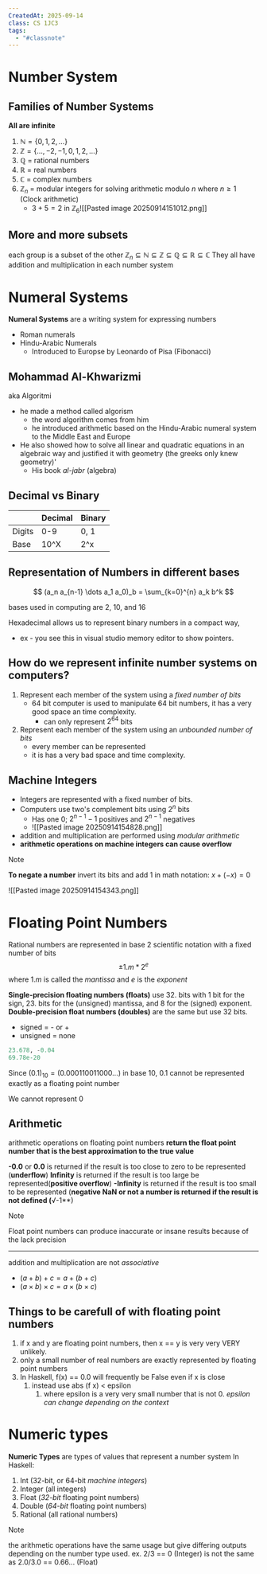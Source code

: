 ```yaml
---
CreatedAt: 2025-09-14
class: CS 1JC3
tags:
  - "#classnote"
---
```

# Number System
## Families of Number Systems
**All are infinite**
1. $\mathbb{N} = \{0,1,2,\dots \}$
2. $\mathbb{Z} = \{\dots, -2, -1, 0,1,2,\dots \}$
3. $\mathbb{Q}$ = rational numbers
4. $\mathbb{R}$ = real numbers
5. $\mathbb{C}$ = complex numbers
6. $\mathbb{Z}_{n}$ = modular integers for solving arithmetic modulo $n$ where $n \geq 1$ (Clock arithmetic)
	- $3 +5 = 2\text{ in } \mathbb{Z}_{6}$![[Pasted image 20250914151012.png]]

## More and more subsets
each group is a subset of the other
$\mathbb{Z}_{n} \subseteq \mathbb{N} \subseteq \mathbb{Z} \subseteq \mathbb{Q} \subseteq \mathbb{R} \subseteq \mathbb{C}$
They all have addition and multiplication in each number system


# Numeral Systems
**Numeral Systems** are a writing system for expressing numbers
- Roman numerals
- Hindu-Arabic Numerals
	- Introduced to Europse by Leonardo of Pisa (Fibonacci)

## Mohammad Al-Khwarizmi
aka Algoritmi
- he made a method called algorism
	- the word algorithm comes from him
	- he introduced arithmetic based on the Hindu-Arabic numeral system to the Middle East and Europe
- He also showed how to solve all linear and quadratic equations in an algebraic way and justified it with geometry (the greeks only knew geometry)'
	- His book *al-jabr* (algebra)

## Decimal vs Binary

|        | Decimal | Binary |
| ------ | ------- | ------ |
| Digits | 0-9     | 0, 1   |
| Base   | 10^X    | 2^x    |

## Representation of Numbers in different bases
$$
(a_n a_{n-1} \dots a_1 a_0)_b = \sum_{k=0}^{n} a_k b^k
$$

bases used in computing are 2, 10, and 16

Hexadecimal allows us to represent binary numbers in a compact way, 
- ex - you see this in visual studio memory editor to show pointers.

## How do we represent infinite number systems on computers?
 1. Represent each member of the system using a *fixed number of bits*
	- 64 bit computer is used to manipulate 64 bit numbers, it has a very good space an time complexity.
		- can only represent $2^{64}$ bits
2. Represent each member of the system using an *unbounded number of bits*
	- every member can be represented
	- it is has a very bad space and time complexity.

## Machine Integers
- Integers are represented with a fixed number of bits.
- Computers use two's complement bits using $2^n$ bits
	- Has one 0; $2^{n - 1} - 1$ positives and $2^{n-1}$ negatives
	- ![[Pasted image 20250914154828.png]]
- addition and multiplication are performed using *modular arithmetic* 
- **arithmetic operations on machine integers can cause overflow**
> [!NOTE]
> **To negate a number**
> invert its bits and add 1
> in math notation: $x + (-x) = 0$

	
![[Pasted image 20250914154343.png]]

# Floating Point Numbers
Rational numbers are represented in base 2 scientific notation with a fixed number of bits
$$\pm 1.m *2^e$$
where $1.m$ is called the *mantissa* and $e$ is the *exponent*

**Single-precision floating numbers (floats)** use 32. bits with 1 bit for the sign, 23. bits for the (unsigned) mantissa, and 8 for the (signed) exponent.
**Double-precision float numbers (doubles)** are the same but use 32 bits.
- signed = - or +
- unsigned = none
```haskell
23.678, -0.04
69.78e-20
```

Since $(0.1)_{10} = (0.000110011000\dots)$ in base 10, 0.1 cannot be represented exactly as a floating point number

We cannot represent 0

## Arithmetic
arithmetic operations on floating point numbers **return the float point number that is the best approximation to the true value**

**-0.0** or **0.0** is returned if the result is too close to zero to be represented (**underflow**)
**Infinity** is returned if the result is too large be represented(**positive overflow**)
**-Infinity** is returned if the result is too small to be represented (**negative 
**NaN** or not a number is returned if the result is not defined (**√-1**) 

> [!NOTE]
> Float point numbers can produce inaccurate or insane results because of the lack precision
> ___
> addition and multiplication are not *associative*
> - $(a + b) + c = a + (b + c)$
> - $(a \times b) \times c = a \times (b \times c)$


## Things to be carefull of with floating point numbers
1. if x and y are floating point numbers, then x == y is very very VERY unlikely. 
2. only a small number of real numbers are exactly represented by floating point numbers
3. In Haskell, f(x) == 0.0 will frequently be False even if x is close
	1. instead use abs (f x) < epsilon
		1. where epsilon is a very very small number that is not 0. *epsilon can change depending on the context*


# Numeric types
**Numeric Types** are types of values that represent a number system
In Haskell:
1. Int (32-bit, or 64-bit *machine integers*)
2. Integer (all integers)
3. Float (*32-bit* floating point numbers)
4. Double (*64-bit* floating point numbers)
5. Rational (all rational numbers)

> [!NOTE]
> the arithmetic operations have the same usage but give differing outputs depending on the number type used.
> ex. 2/3 == 0 (Integer) is not the same as 2.0/3.0 == 0.66... (Float)
